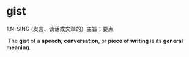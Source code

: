 # gist

1.N-SING (发言、谈话或文章的）主旨；要点

​	The **gist** of a **speech**, **conversation**, or **piece of writing** is its **general meaning**.